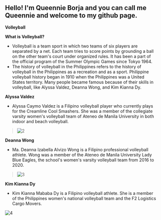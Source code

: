 Hello! I'm Queennie Borja and you can call me Queennie and welcome to my github page.
-----------------------------------------------------------------------------------------

**Volleyball**



   **What is Volleyball?**
- Volleyball is a team sport in which two teams of six players are separated by a net. Each team tries to score points by grounding a ball on the other team's court under organized rules. It has been a part of the official program of the Summer Olympic Games since Tokyo 1964.
- The history of volleyball in the Philippines refers to the history of volleyball in the Philippines as a recreation and as a sport. Philippine volleyball history began in 1910 when the Philippines was a United States territory. Many people became famous because of their skills in volleyball, like Alyssa Valdez, Deanna Wong, and Kim Kianna Dy.

**Alyssa Valdez**
- Alyssa Caymo Valdez is a Filipino volleyball player who currently plays for the Creamline Cool Smashers. She was a member of the collegiate varsity women's volleyball team of Ateneo de Manila University in both indoor and beach volleyball. 

> ![2](https://user-images.githubusercontent.com/118230406/203678670-6de9e4fd-2cec-4d2a-83bb-d32e16b64da6.jpg)


**Deanna Wong**
- Ma. Deanna Izabella Alvizo Wong is a Filipino professional volleyball athlete. Wong was a member of the Ateneo de Manila University Lady Blue Eagles, the school's women's varsity volleyball team from 2016 to 2020.

>![3](https://user-images.githubusercontent.com/118230406/203678739-59df8c89-56f3-44ad-bb39-87e55f63c643.png)


**Kim Kianna Dy**
- Kim Kianna Mababa Dy is a Filipino volleyball athlete. She is a member of the Philippines women's national volleyball team and the F2 Logistics Cargo Movers.

![4](https://user-images.githubusercontent.com/118230406/203678768-7dcb85ab-f905-4720-a3ec-8297bb65ed0a.jpg)
